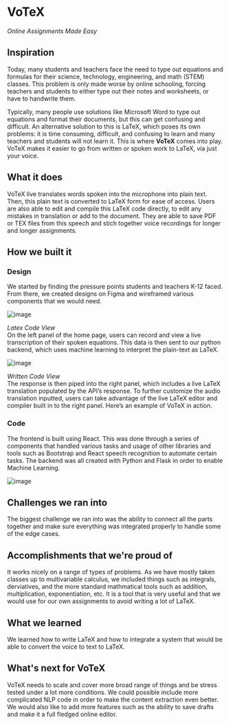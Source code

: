 # VoTeX
*Online Assignments Made Easy*

## Inspiration

Today, many students and teachers face the need to type out equations and formulas for their science, technology, engineering, and math (STEM) classes. This problem is only made worse by online schooling, forcing teachers and students to either type out their notes and worksheets, or have to handwrite them. 

Typically, many people use solutions like Microsoft Word to type out equations and format their documents, but this can get confusing and difficult. An alternative solution to this is LaTeX, which poses its own problems: it is time consuming, difficult, and confusing to learn and many teachers and students will not learn it. This is where **VoTeX** comes into play. VoTeX makes it easier to go from written or spoken work to LaTeX, via just your voice. 

## What it does

VoTeX live translates words spoken into the microphone into plain text. Then, this plain text is converted to LaTeX form for ease of access. Users are also able to edit and compile this LaTeX code directly, to edit any mistakes in translation or add to the document. They are able to save PDF or TEX files from this speech and stich together voice recordings for longer and longer assignments. 

## How we built it

### Design
We started by finding the pressure points students and teachers K-12 faced. From there, we created designs on Figma and wireframed various components that we would need.


![image](https://github.com/jasmine-dragons/VoTeX/raw/main/assets/latex-code.png)

*Latex Code View*  
On the left panel of the home page, users can record and view a live transcription of their spoken equations. This data is then sent to our python backend, which uses machine learning to interpret the plain-text as LaTeX.

![image](https://raw.githubusercontent.com/jasmine-dragons/VoTeX/main/assets/written-format.png)

*Written Code View*  
The response is then piped into the right panel, which includes a live LaTeX translation populated by the API’s response. To further customize the audio translation inputted, users can take advantage of the live LaTeX editor and compiler built in to the right panel. Here’s an example of VoTeX in action.

### Code
The frontend is built using React. This was done through a series of components that handled various tasks and usage of other libraries and tools such as Bootstrap and React speech recognition to automate certain tasks. The backend was all created with Python and Flask in order to enable Machine Learning.  

![image](https://user-images.githubusercontent.com/66970460/112744619-8833fd00-8f56-11eb-85b6-95a198aa12c0.png)


## Challenges we ran into
The biggest challenge we ran into was the ability to connect all the parts together and make sure everything was integrated properly to handle some of the edge cases. 

## Accomplishments that we're proud of
It works nicely on a range of types of problems. As we have mostly taken classes up to multivariable calculus, we included things such as integrals, derviatives, and the more standard mathmatical tools such as addition, multiplication, exponentiation, etc. It is a tool that is very useful and that we would use for our own assignments to avoid writing a lot of LaTeX.

## What we learned
We learned how to write LaTeX and how to integrate a system that would be able to convert the voice to text to LaTeX.

## What's next for VoTeX
VoTeX needs to scale and cover more broad range of things and be stress tested under a lot more conditions. We could possible include more complicated NLP code in order to make the content extraction even better. We would also like to add more features such as the ability to save drafts and make it a full fledged online editor.
